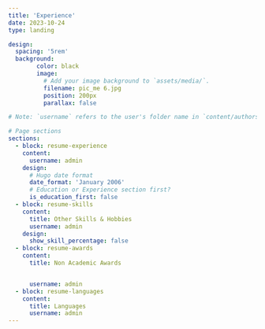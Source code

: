 ```yaml
---
title: 'Experience'
date: 2023-10-24
type: landing

design:
  spacing: '5rem'
  background:
        color: black
        image:
          # Add your image background to `assets/media/`.
          filename: pic_me 6.jpg
          position: 200px
          parallax: false

# Note: `username` refers to the user's folder name in `content/authors/`

# Page sections
sections:
  - block: resume-experience
    content:
      username: admin
    design:
      # Hugo date format
      date_format: 'January 2006'
      # Education or Experience section first?
      is_education_first: false
  - block: resume-skills
    content:
      title: Other Skills & Hobbies
      username: admin
    design:
      show_skill_percentage: false
  - block: resume-awards
    content:
      title: Non Academic Awards


      username: admin
  - block: resume-languages
    content:
      title: Languages
      username: admin
---
```


